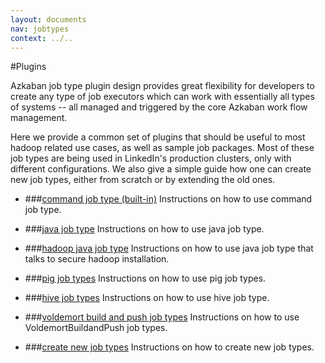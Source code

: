 ```yaml
---
layout: documents
nav: jobtypes
context: ../..
---
```

#Plugins

Azkaban job type plugin design provides great flexibility for developers to create any type of job executors 
which can work with essentially all types of systems -- all managed and triggered by the core Azkaban work flow management.

Here we provide a common set of plugins that should be useful to most hadoop related use cases, as well as sample job packages. Most of these job types are being used in LinkedIn's production clusters, only with different configurations.
We also give a simple guide how one can create new job types, either from scratch or by extending the old ones.

* ###[command job type (built-in)](./commandtype.html)
	Instructions on how to use command job type.

* ###[java job type](./javatype.html)
	Instructions on how to use java job type.

* ###[hadoop java job type](./hadoopjavatype.html)
	Instructions on how to use java job type that talks to secure hadoop installation.
	
* ###[pig job types](./pigtype.html)
	Instructions on how to use pig job types.

* ###[hive job types](./hivetype.html)
	Instructions on how to use hive job type.
	
* ###[voldemort build and push job types](./voldemortbuildandpushtype.html)
	Instructions on how to use VoldemortBuildandPush job types.
	
* ###[create new job types](./createnewjobtypes.html)
	Instructions on how to create new job types.